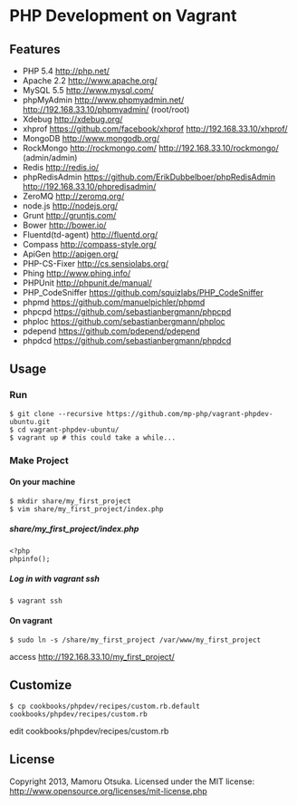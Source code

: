 # PHP Development on Vagrant

## Features

* PHP 5.4 http://php.net/
* Apache 2.2 http://www.apache.org/
* MySQL 5.5 http://www.mysql.com/
* phpMyAdmin http://www.phpmyadmin.net/ http://192.168.33.10/phpmyadmin/ (root/root)
* Xdebug http://xdebug.org/
* xhprof https://github.com/facebook/xhprof http://192.168.33.10/xhprof/
* MongoDB http://www.mongodb.org/
* RockMongo http://rockmongo.com/ http://192.168.33.10/rockmongo/ (admin/admin)
* Redis http://redis.io/
* phpRedisAdmin https://github.com/ErikDubbelboer/phpRedisAdmin http://192.168.33.10/phpredisadmin/
* ZeroMQ http://zeromq.org/
* node.js http://nodejs.org/
* Grunt http://gruntjs.com/
* Bower http://bower.io/
* Fluentd(td-agent) http://fluentd.org/
* Compass http://compass-style.org/
* ApiGen http://apigen.org/
* PHP-CS-Fixer http://cs.sensiolabs.org/
* Phing http://www.phing.info/
* PHPUnit http://phpunit.de/manual/
* PHP_CodeSniffer https://github.com/squizlabs/PHP_CodeSniffer
* phpmd https://github.com/manuelpichler/phpmd
* phpcpd https://github.com/sebastianbergmann/phpcpd
* phploc https://github.com/sebastianbergmann/phploc
* pdepend https://github.com/pdepend/pdepend
* phpdcd https://github.com/sebastianbergmann/phpdcd

## Usage

### Run

	$ git clone --recursive https://github.com/mp-php/vagrant-phpdev-ubuntu.git
	$ cd vagrant-phpdev-ubuntu/
	$ vagrant up # this could take a while...

### Make Project

#### On your machine

	$ mkdir share/my_first_project
	$ vim share/my_first_project/index.php

##### share/my_first_project/index.php

	<?php
	phpinfo();

##### Log in with vagrant ssh

	$ vagrant ssh

#### On vagrant

	$ sudo ln -s /share/my_first_project /var/www/my_first_project

access http://192.168.33.10/my_first_project/

## Customize

	$ cp cookbooks/phpdev/recipes/custom.rb.default cookbooks/phpdev/recipes/custom.rb

edit cookbooks/phpdev/recipes/custom.rb

## License

Copyright 2013, Mamoru Otsuka. Licensed under the MIT license: http://www.opensource.org/licenses/mit-license.php
